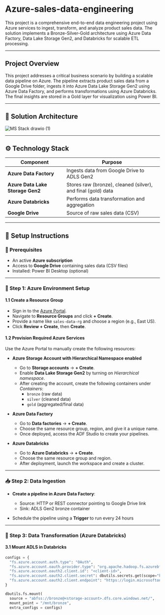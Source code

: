 # Azure-sales-data-engineering
This project is a comprehensive end-to-end data engineering project using Azure services to ingest, transform, and analyze product sales data. The solution implements a Bronze-Silver-Gold architecture using Azure Data Factory, Data Lake Storage Gen2, and Databricks for scalable ETL processing.

---

## Project Overview

This project addresses a critical business scenario by building a scalable data pipeline on Azure. The pipeline extracts product sales data from a Google Drive folder, ingests it into Azure Data Lake Storage Gen2 using Azure Data Factory, and performs transformations using Azure Databricks. The final insights are stored in a Gold layer for visualization using Power BI.

---

## 🧱 Solution Architecture

![MS Stack drawio (1)](https://github.com/user-attachments/assets/a5fe97d3-e546-4fd9-8481-1c5a6311c3ab)

---

## ⚙️ Technology Stack

| Component              | Purpose                                      |
|------------------------|----------------------------------------------|
| **Azure Data Factory** | Ingests data from Google Drive to ADLS Gen2 |
| **Azure Data Lake Storage Gen2** | Stores raw (bronze), cleaned (silver), and final (gold) data |
| **Azure Databricks**   | Performs data transformation and aggregation |
| **Google Drive**       | Source of raw sales data (CSV)              |

---

## 🧪 Setup Instructions

### 🔐 Prerequisites

- An active **Azure subscription**
- Access to **Google Drive** containing sales data (CSV files)
- Installed: Power BI Desktop (optional)

---

### 🧰 Step 1: Azure Environment Setup

#### 1.1 Create a Resource Group

- Sign in to the [Azure Portal](https://portal.azure.com/).
- Navigate to **Resource Groups** and click **+ Create**.
- Provide a name like `sales-data-rg` and choose a region (e.g., East US).
- Click **Review + Create**, then **Create**.

#### 1.2 Provision Required Azure Services

Use the Azure Portal to manually create the following resources:

- **Azure Storage Account with Hierarchical Namespace enabled**  
  - Go to **Storage accounts** → **+ Create**.  
  - Enable **Data Lake Storage Gen2** by turning on *Hierarchical namespace*.  
  - After creating the account, create the following containers under *Containers*:
    - `bronze` (raw data)
    - `silver` (cleaned data)
    - `gold` (aggregated/final data)

- **Azure Data Factory**
  - Go to **Data factories** → **+ Create**.
  - Choose the same resource group, region, and give it a unique name.
  - Once deployed, access the ADF Studio to create your pipelines.

- **Azure Databricks**
  - Go to **Azure Databricks** → **+ Create**.
  - Choose the same resource group and region.
  - After deployment, launch the workspace and create a cluster.

---

### 📥 Step 2: Data Ingestion

- **Create a pipeline in Azure Data Factory**:
  - Source: HTTP or REST connector pointing to Google Drive link
  - Sink: ADLS Gen2 bronze container

- Schedule the pipeline using a **Trigger** to run every 24 hours

---

### 🧹 Step 3: Data Transformation (Azure Databricks)

#### 3.1 Mount ADLS in Databricks
```python
configs = {
  "fs.azure.account.auth.type": "OAuth",
  "fs.azure.account.oauth.provider.type": "org.apache.hadoop.fs.azurebfs.oauth2.ClientCredsTokenProvider",
  "fs.azure.account.oauth2.client.id": "<client-id>",
  "fs.azure.account.oauth2.client.secret": dbutils.secrets.get(scope="kv-scope", key="client-secret"),
  "fs.azure.account.oauth2.client.endpoint": "https://login.microsoftonline.com/<tenant-id>/oauth2/token"
}

dbutils.fs.mount(
  source = "abfss://bronze@<storage-account>.dfs.core.windows.net/",
  mount_point = "/mnt/bronze",
  extra_configs = configs)




